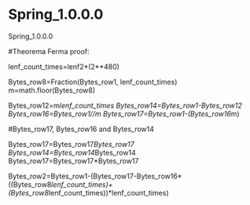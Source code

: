 # Spring_1.0.0.0
Spring_1.0.0.0

#Theorema Ferma proof:

lenf_count_times=lenf2*(2**480)

Bytes_row8=Fraction(Bytes_row1, lenf_count_times)
m=math.floor(Bytes_row8)
                                   

Bytes_row12=m*lenf_count_times
Bytes_row14=Bytes_row1-Bytes_row12
Bytes_row16=Bytes_row1//m
Bytes_row17=Bytes_row1-(Bytes_row16*m)

#Bytes_row17, Bytes_row16 and Bytes_row14
                                    
Bytes_row17=Bytes_row17*Bytes_row17
Bytes_row14=Bytes_row14*Bytes_row14
Bytes_row17=Bytes_row17*Bytes_row17

Bytes_row2=Bytes_row1-(Bytes_row17-Bytes_row16*((Bytes_row8*lenf_count_times)+(Bytes_row8*lenf_count_times))*lenf_count_times)
